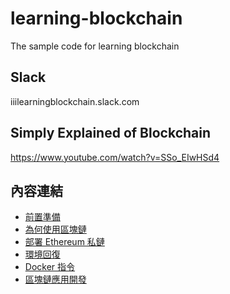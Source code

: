 # learning-blockchain
The sample code for learning blockchain

## Slack
iiilearningblockchain.slack.com

## Simply Explained of Blockchain
https://www.youtube.com/watch?v=SSo_EIwHSd4

## 內容連結
- [前置準備](./PREPARE.md)
- [為何使用區塊鏈](./WhyBlockchain.md)
- [部署 Ethereum 私鏈](./DepolyEthereum.md)
- [環境回復](./GarbageCollection.md)
- [Docker 指令](./DOCKER.md)
- [區塊鏈應用開發](./ReverseEngineering.md)
